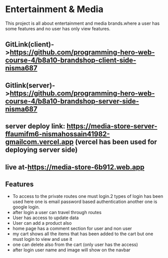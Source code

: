 
# Entertainment & Media

This project is all about entertainment and media brands.where a user has some features and no user has only view features.

## GitLink(client)->https://github.com/programming-hero-web-course-4/b8a10-brandshop-client-side-nisma687

## Gitlink(server)->https://github.com/programming-hero-web-course-4/b8a10-brandshop-server-side-nisma687

## server deploy link: https://media-store-server-ffaumifm6-nismahossain41982-gmailcom.vercel.app (vercel has been used for deploying server side)

## live at-https://media-store-6b912.web.app 

## Features

- To access to the private routes one must login.2 types of login has been used here one is email password based authentication another one is google login.
- after login a user can travel through routes 
- User has access to update data
- User can add a product also
- home page has a comment section for user and non user
- my cart shows all the items that has been added to the cart but one must login to view and use it
- one can delete also from the cart (only user has the access)
- after login user name and image will show on the navbar


